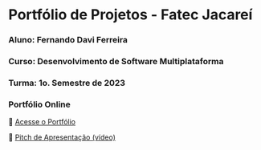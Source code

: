 # Portfólio de Projetos - Fatec Jacareí
### Aluno: Fernando Davi Ferreira
### Curso: Desenvolvimento de Software Multiplataforma
### Turma: 1o. Semestre de 2023

### Portfólio Online  
🔗 [Acesse o Portfólio](https://fnddavi.github.io/FernandoDavi/)

🎤 [Pitch de Apresentação (vídeo)](https://fatecspgov.sharepoint.com/:v:/r/sites/Portflio-1o.Semestre2023/Student%20Work/Working%20files/FERNANDO%20DAVI%20FERREIRA/Upload%20no%20reposit%C3%B3rio%20da%20FATEC%20e%20grava%C3%A7%C3%A3o%20de/FernandoDavi_1-2023.mp4?csf=1&web=1&e=Src57a&nav=eyJyZWZlcnJhbEluZm8iOnsicmVmZXJyYWxBcHAiOiJTdHJlYW1XZWJBcHAiLCJyZWZlcnJhbFZpZXciOiJTaGFyZURpYWxvZy1MaW5rIiwicmVmZXJyYWxBcHBQbGF0Zm9ybSI6IldlYiIsInJlZmVycmFsTW9kZSI6InZpZXcifX0%3D)
